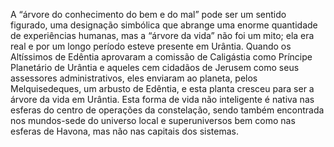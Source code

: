 ﻿A “árvore do conhecimento do bem e do mal” pode ser um sentido figurado, uma designação simbólica que abrange uma enorme quantidade de experiências humanas, mas a “árvore da vida” não foi um mito; ela era real e por um longo período esteve presente em Urântia. Quando os Altíssimos de Edêntia aprovaram a comissão de Caligástia como Príncipe Planetário de Urântia e aqueles cem cidadãos de Jerusem como seus assessores administrativos, eles enviaram ao planeta, pelos Melquisedeques, um arbusto de Edêntia, e esta planta cresceu para ser a árvore da vida em Urântia. Esta forma de vida não inteligente é nativa nas esferas do centro de operações da constelação, sendo também encontrada nos mundos-sede do universo local e superuniversos bem como nas esferas de Havona, mas não nas capitais dos sistemas.